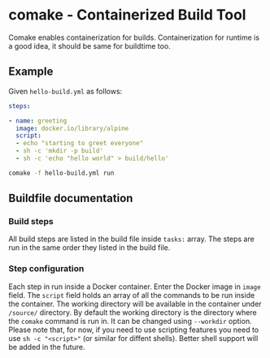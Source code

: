 # comake - Containerized Build Tool

Comake enables containerization for builds. Containerization for runtime is a good idea, it should be same for buildtime too.

## Example

Given `hello-build.yml` as follows:

```yaml
steps:

- name: greeting
  image: docker.io/library/alpine
  script:
  - echo "starting to greet everyone"
  - sh -c 'mkdir -p build'
  - sh -c 'echo "hello world" > build/hello'
```


```bash
comake -f hello-build.yml run
```

## Buildfile documentation

### Build steps

All build steps are listed in the build file inside `tasks:` array.
The steps are run in the same order they listed in the build file.

### Step configuration

Each step in run inside a Docker container.
Enter the Docker image in `image` field.
The `script` field holds an array of all the commands to be run inside the container.
The working directory will be available in the container under `/source/` directory.
By default the working directory is the directory where the `comake` command is run in.
It can be changed using `--workdir` option.
Please note that, for now, if you need to use scripting features you need to use `sh -c "<script>"` (or similar for diffent shells).
Better shell support will be added in the future.